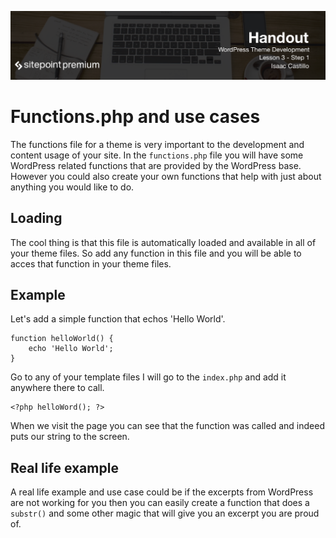 ![](headings/3.1.png)

# Functions.php and use cases

The functions file for a theme is very important to the development and content usage of your site. In the `functions.php` file you will have some WordPress related functions that are provided by the WordPress base. However you could also create your own functions that help with just about anything you would like to do.

## Loading

The cool thing is that this file is automatically loaded and available in all of your theme files. So add any function in this file and you will be able to acces that function in your theme files.

## Example

Let's add a simple function that echos 'Hello World'.

```
function helloWorld() {
    echo 'Hello World';
}
```
Go to any of your template files I will go to the `index.php` and add it anywhere there to call.

```
<?php helloWord(); ?>
```

When we visit the page you can see that the function was called and indeed puts our string to the screen.

## Real life example

A real life example and use case could be if the excerpts from WordPress are not working for you then you can easily create a function that does a `substr()` and some other magic that will give you an excerpt you are proud of.

